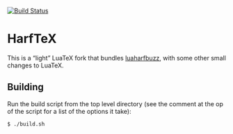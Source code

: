 [![Build Status](https://travis-ci.org/khaledhosny/harftex.svg?branch=harftex)](https://travis-ci.org/khaledhosny/harftex)

HarfTeX
=======

This is a “light” LuaTeX fork that bundles [luaharfbuzz][1], with some other
small changes to LuaTeX.

Building
--------

Run the build script from the top level directory (see the comment at the op of
the script for a list of the options it take):

    $ ./build.sh


[1]: https://github.com/ufyTeX/luaharfbuzz
